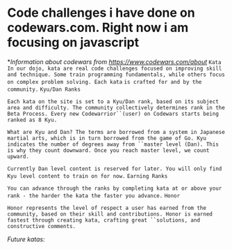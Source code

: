 # Code challenges i have done on codewars.com. Right now i am focusing on javascript



**Information about codewars from *https://www.codewars.com/about**
`Kata`
`In our dojo, kata are real code challenges focused on improving skill and technique. Some train programming fundamentals, while others focus on complex problem solving. Each kata` `is crafted for and by the community.`
`Kyu/Dan Ranks`

`Each kata on the site is set to a Kyu/Dan rank, based on its subject area and difficulty. The community collectively determines rank in the Beta Process. Every new Codewarrior``(user) on Codewars starts being ranked as 8 Kyu.`

`What are Kyu and Dan? The terms are borrowed from a system in Japanese martial arts, which is in turn borrowed from the game of Go. Kyu indicates the number of degrees away from ``master level (Dan). This is why they count downward. Once you reach master level, we count upward.`

`Currently Dan level content is reserved for later. You will only find Kyu level content to train on for now.`
`Earning Ranks`

`You can advance through the ranks by completing kata at or above your rank - the harder the kata the faster you advance.`
`Honor`

`Honor represents the level of respect a user has earned from the community, based on their skill and contributions. Honor is earned fastest through creating kata, crafting great ``solutions, and constructive comments.`


*Future katas:* 

